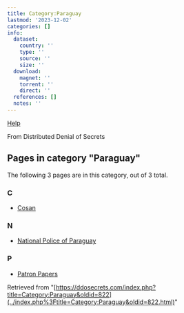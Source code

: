```yaml
---
title: Category:Paraguay
lastmod: '2023-12-02'
categories: []
info:
  dataset:
    country: ''
    type: ''
    source: ''
    size: ''
  download:
    magnet: ''
    torrent: ''
    direct: ''
  references: []
  notes: ''
---
```




[Help](https://www.mediawiki.org/wiki/Special:MyLanguage/Help:Categories)

From Distributed Denial of Secrets

## Pages in category "Paraguay"

The following 3 pages are in this category, out of 3 total.

### C

- [Cosan](Cosan.html "Cosan")

### N

- [National Police of
Paraguay](National_Police_of_Paraguay.html "National Police of Paraguay")

### P

- [Patron Papers](Patron_Papers.html "Patron Papers")

Retrieved from
"[https://ddosecrets.com/index.php?title=Category:Paraguay&oldid=822](../index.php%3Ftitle=Category:Paraguay&oldid=822.html)"

